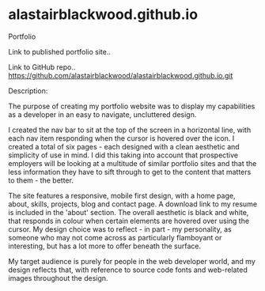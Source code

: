 # alastairblackwood.github.io

Portfolio

Link to published portfolio site..

Link to GitHub repo.. https://github.com/alastairblackwood/alastairblackwood.github.io.git

Description:

The purpose of creating my portfolio website was to display my capabilities as a developer in an easy to navigate, uncluttered design.

I created the nav bar to sit at the top of the screen in a horizontal line, with each nav item responding when the cursor is hovered over the icon.
I created a total of six pages - each designed with a clean aesthetic and simplicity of use in mind. I did this taking into account that prospective employers will be looking at a multitude of similar portfolio sites and that the less information they have to sift through to get to the content that matters to them - the better.

The site features a responsive, mobile first design, with a home page, about, skills, projects, blog and contact page. A download link to my resume is included in the 'about' section. The overall aesthetic is black and white, that responds in colour when certain elements are hovered over using the cursor. My design choice was to reflect - in part - my personality, as someone who may not come across as particularly flamboyant or interesting, but has a lot more to offer beneath the surface.

My target audience is purely for people in the web developer world, and my design reflects that, with reference to source code fonts and web-related images throughout the design.
